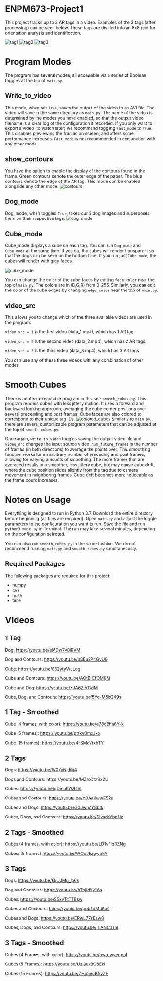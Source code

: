 # ENPM673-Project1

This project tracks up to 3 AR tags in a video. Examples of the 3 tags (after processing) can be seen below. These tags are divided into an 8x8 grid for orientation analysis and identification. 


![tag1](https://github.com/jaybrecht/ENPM673-Project1/blob/master/images/tag1.png) ![tag2](https://github.com/jaybrecht/ENPM673-Project1/blob/master/images/tag2.png) ![tag3](https://github.com/jaybrecht/ENPM673-Project1/blob/master/images/tag3.png) 


# Program Modes
The program has several modes, all accessible via a series of Boolean toggles at the top of `main.py`.

## Write_to_video
This mode, when set `True`, saves the output of the video to an AVI file. The video will save in the same directory as `main.py`. The name of the video is determined by the modes you have enabled, so that the output video filename is a clear log of the configuration it recorded. If you only want to export a video (to watch later) we recommend toggling `Fast_mode` to `True`. This disables previewing the frames on screen, and offers some performance increases. `Fast_mode` is not recommended in conjunction with any other mode. 

## show_contours
You have the option to enable the display of the contours found in the frame. Green contours denote the outer edge of the paper. The blue contours denote the edge of the AR tag. This mode can be enabled alongside any other mode. 
![contours](https://github.com/jaybrecht/ENPM673-Project1/blob/master/images/contours.png)

## Dog_mode
Dog_mode, when toggled `True`, takes our 3 dog images and superposes them on their respective tags. 
![dog_mode](https://github.com/jaybrecht/ENPM673-Project1/blob/master/images/dog_mode.jpeg)

## Cube_mode
Cube_mode displays a cube on each tag. You can run `Dog_mode` and `Cube_mode` at the same time. If you do, the cubes will render transparent so that the dogs can be seen on the bottom face. If you run just `Cube_mode`, the cubes will render with grey faces. 

![cube_mode](https://github.com/jaybrecht/ENPM673-Project1/blob/master/images/cube_mode.png)

You can change the color of the cube faces by editing `face_color` near the top of `main.py`. The colors are in (B,G,R) from 0-255. Similarly, you can edit the color of the cube edges by changing `edge_color` near the top of `main.py`.


## video_src
This allows you to change which of the three available videos are used in the program. 

`video_src = 1` is the first video (data_1.mp4), which has 1 AR tag. 

`video_src = 2` is the second video (data_2.mp4), which has 2 AR tags. 

`video_src = 3` is the third video (data_3.mp4), which has 3 AR tags.

You can use any of these three videos with any combination of other modes. 


# Smooth Cubes
There is another executable program in this set: `smooth_cubes.py`. This program renders cubes with less jittery motion. It uses a forward and backward looking approach, averaging the cube corner positions over several preceeding and post frames. Cube faces are also colored to correspond to their unique tag IDs. 
![colored_cubes](https://github.com/jaybrecht/ENPM673-Project1/blob/master/images/colored_cubes.png)
Similarly to `main.py`, there are several customizable program parameters that can be adjusted at the top of `smooth_cubes.py`: 

Once again, `write_to_video` toggles saving the output video file and `video_src` changes the input source video.
`num_future_frames` is the number of frames (in both directions) to average the points over. This smoothing function works for an arbitrary number of preceding and post frames, allowing for varying amounts of smoothing. The more frames that are averaged results in a smoother, less jittery cube, but may cause cube drift, where the cube position slides slightly from the tag due to camera movement in neighboring frames. Cube drift becomes more noticeable as the frame count increases.



# Notes on Usage
Everything is designed to run in Python 3.7. Download the entire directory before beginning (all files are required). Open `main.py` and adjust the toggle parameters to the configuration you want to run. Save the file and run `python3 main.py` in Terminal. The run may take several minutes, depending on the configuration selected.

You can also run `smooth_cubes.py` in the same fashion. We do not recommend running `main.py` and `smooth_cubes.py` simultaneously. 



## Required Packages
The following packages are required for this project:
* numpy
* cv2
* math
* time




# Videos
## 1 Tag

Dog: https://youtu.be/eMDw7v8iKVM

Dog and Contours: https://youtu.be/u8Eu2P4GyU8

Cube: https://youtu.be/832ytyWuLog

Cube and Contours: https://youtu.be/AOtB_EfQM8M

Cube and Dog: https://youtu.be/XJA6ZihT7dM

Cube, Dog, and Contours: https://youtu.be/5Ye-M5kQ49s


## 1 Tag - Smoothed

Cube (4 frames, with color): https://youtu.be/e78oBha6Y-k

Cube (5 frames): https://youtu.be/ptrkv0mcJ-o

Cube (15 frames): https://youtu.be/4-SMcVtxhTY


## 2 Tags

Dogs: https://youtu.be/W07xNjdikj4

Dogs and Contours: https://youtu.be/MZroDtzSx2U

Cubes: https://youtu.be/qDmahYQLtnI

Cubes and Contours: https://youtu.be/Y0AVKwwF5Rs

Cubes and Dogs: https://youtu.be/G0JwnAY8btk

Cubes, Dogs, and Contours: https://youtu.be/SjvsdsYbnNc


## 2 Tags - Smoothed

Cubes (4 frames, with color): https://youtu.be/LD1vFiq3ZNg

Cubes: (5 frames) https://youtu.be/WOoJEzgwbFA


## 3 Tags

Dogs: https://youtu.be/6kUJMu_lp6s

Dog and Contours: https://youtu.be/hTnjIdVy1As

Cubes: https://youtu.be/S5xvTcTTBsw

Cubes and Contours: https://youtu.be/pob9dMti9o0

Cubes and Dogs: https://youtu.be/ERwL77zEsw8

Cubes, Dogs, and Contours: https://youtu.be/j1lANCtlTnI




## 3 Tags - Smoothed
Cubes (4 Frames, with color): https://youtu.be/bwa-wyenpoI

Cubes (5 Frames): https://youtu.be/UzQukBC6EkI

Cubes (15 Frames): https://youtu.be/ZHo5AcK5vZE
